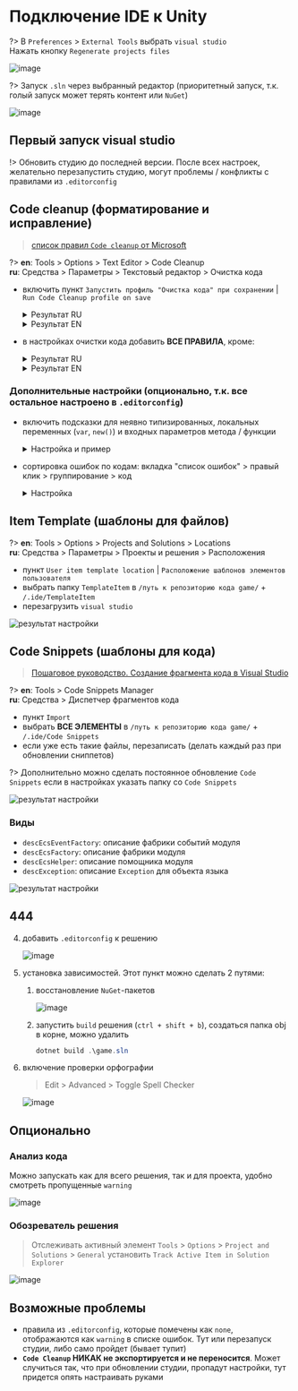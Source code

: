 # Подключение IDE к Unity

?>
В `Preferences` > `External Tools` выбрать `visual studio`  
Нажать кнопку `Regenerate projects files`

![image](../_images/start-unity-external-tools.jpg)

?> Запуск `.sln` через выбранный редактор (приоритетный запуск, т.к. голый запуск может терять контент или `NuGet`)

![image](../_images/start-unity-open-sln.jpg)

## Первый запуск visual studio

!> Обновить студию до последней версии. После всех настроек, желательно перезапустить студию, могут проблемы / конфликты с правилами из `.editorconfig`

## Code cleanup (форматирование и исправление)

> [список правил `Code cleanup` от Microsoft](https://learn.microsoft.com/en-us/visualstudio/ide/code-styles-and-code-cleanup?view=vs-2022#code-cleanup-settings)

?>
**en**: Tools > Options > Text Editor > Code Cleanup  
**ru**: Средства > Параметры > Текстовый редактор > Очистка кода

-   включить пункт `Запустить профиль "Очистка кода" при сохранении` | `Run Code Cleanup profile on save`

    <details>
      <summary>Результат RU</summary>
      <img src="../_images/code-cleanup-on-save-ru.png" alt="настройки при ru локализации">
    </details>
    <details>
      <summary>Результат EN</summary>
      <img src="../_images/code-cleanup-on-save-en.png" alt="настройки при en локализации">
    </details>

-   в настройках очистки кода добавить **ВСЕ ПРАВИЛА**, кроме:

    <details>
      <summary>Результат RU</summary>
      <img src="../_images/code-cleanup-rules-ru.png" alt="настройки при ru локализации">
    </details>
    <details>
      <summary>Результат EN</summary>
      <img src="../_images/code-cleanup-rules-en.png" alt="настройки при en локализации">
    </details>

### Дополнительные настройки (опционально, т.к. все остальное настроено в `.editorconfig`)

-   включить подсказки для неявно типизированных, локальных переменных (`var`, `new()`) и входных параметров метода / функции

    <details>
      <summary>Настройка и пример</summary>
      <img src="../_images/code-cleanup-visual-studio-parameters.png" alt="настройки">
      <img src="../_images/code-cleanup-visual-studio-parameters-example.png" alt="пример">
    </details>

-   сортировка ошибок по кодам: вкладка "список ошибок" > правый клик > группирование > код

    <details>
      <summary>Настройка</summary>
      <img src="../_images/code-cleanup-visual-studio-sort-list-errors.png" alt="пример">
    </details>

## Item Template (шаблоны для файлов)

?>
**en**: Tools > Options > Projects and Solutions > Locations  
**ru**: Средства > Параметры > Проекты и решения > Расположения

-   пункт `User item template location` | `Расположение шаблонов элементов пользователя`
-   выбрать папку `TemplateItem` в `/путь к репозиторию кода game/` + `/.ide/TemplateItem`
-   перезагрузить `visual studio`

![результат настройки](../_images/item-template-result.jpg)

## Code Snippets (шаблоны для кода)

> [Пошаговое руководство. Создание фрагмента кода в Visual Studio](https://learn.microsoft.com/ru-ru/visualstudio/ide/walkthrough-creating-a-code-snippet?view=vs-2022)

?>
**en**: Tools > Code Snippets Manager  
**ru**: Средства > Диспетчер фрагментов кода

-   пункт `Import`
-   выбрать **ВСЕ ЭЛЕМЕНТЫ** в `/путь к репозиторию кода game/` + `/.ide/Code Snippets`
-   если уже есть такие файлы, перезаписать (делать каждый раз при обновлении сниппетов)

?> Дополнительно можно сделать постоянное обновление `Code Snippets` если в настройках указать папку со `Code Snippets`

![результат настройки](../_images/permanent-update-snippets.png)

### Виды

-   `descEcsEventFactory`: описание фабрики событий модуля
-   `descEcsFactory`: описание фабрики модуля
-   `descEcsHelper`: описание помощника модуля
-   `descException`: описание `Exception` для объекта языка

![результат настройки](../_images/code-snippets-result.png)

## 444

4.  добавить `.editorconfig` к решению

    ![image][6]

5.  установка зависимостей. Этот пункт можно сделать 2 путями:

    1. восстановление `NuGet`-пакетов

        ![image][7]

    2. запустить `build` решения (`ctrl + shift + b`), создаться папка obj в корне, можно удалить

        ```PowerShell
        dotnet build .\game.sln
        ```

6.  включение проверки орфографии

    > Edit > Advanced > Toggle Spell Checker

    ![image][8]

## Опционально

### Анализ кода

Можно запускать как для всего решения, так и для проекта, удобно смотреть пропущенные `warning`

![image][9]

### Обозреватель решения

> Отслеживать активный элемент
> `Tools` > `Options` > `Project and Solutions` > `General` установить `Track Active Item in Solution Explorer`

![image][10]

[6]: ../../Resources/first-start-sln-add-editorconfig.png
[7]: ../../Resources/visual-studio-restore-nuget.png
[8]: ../../Resources/first-start-toggle-spell-checker.jpg
[9]: ../../Resources/first-start-analysis.png
[10]: ../../Resources/track-active-item-explorer-solution.jpg

## Возможные проблемы

-   правила из `.editorconfig`, которые помечены как `none`, отображаются как `warning` в списке ошибок. Тут или перезапуск студии, либо само пройдет (бывает тупит)
-   **`Code Cleanup` НИКАК не экспортируется и не переносится**. Может случиться так, что при обновлении студии, пропадут настройки, тут придется опять настраивать руками
